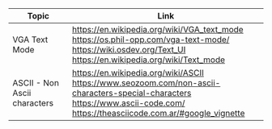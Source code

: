 | Topic                        | Link                                                                                                                                                                                        |
| ---------------------------- | ------------------------------------------------------------------------------------------------------------------------------------------------------------------------------------------- |
| VGA Text Mode                | https://en.wikipedia.org/wiki/VGA_text_mode<br />https://os.phil-opp.com/vga-text-mode/<br />https://wiki.osdev.org/Text_UI<br />https://en.wikipedia.org/wiki/Text_mode                    |
| ASCII - Non Ascii characters | https://en.wikipedia.org/wiki/ASCII<br />https://www.seozoom.com/non-ascii-characters-special-characters<br />https://www.ascii-code.com/<br />https://theasciicode.com.ar/#google_vignette |
